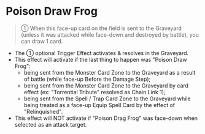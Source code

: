 # Poison Draw Frog

> ① When this face-up card on the field is sent to the Graveyard (unless it was attacked while face-down and destroyed by battle), you can draw 1 card.

*   The ① optional Trigger Effect activates & resolves in the Graveyard.
*   This effect will activate if the last thing to happen was "Poison Draw Frog":
    *   being sent from the Monster Card Zone to the Graveyard as a result of battle (while face-up Before the Damage Step);
    *   being sent from the Monster Card Zone to the Graveyard by card effect (ex: "Torrential Tribute" resolved as Chain Link 1);
    *   being sent from the Spell / Trap Card Zone to the Graveyard while being treated as a face-up Equip Spell Card by the effect of "Relinquished".
*   This effect will NOT activate if "Poison Drag Frog" was face-down when selected as an attack target.
